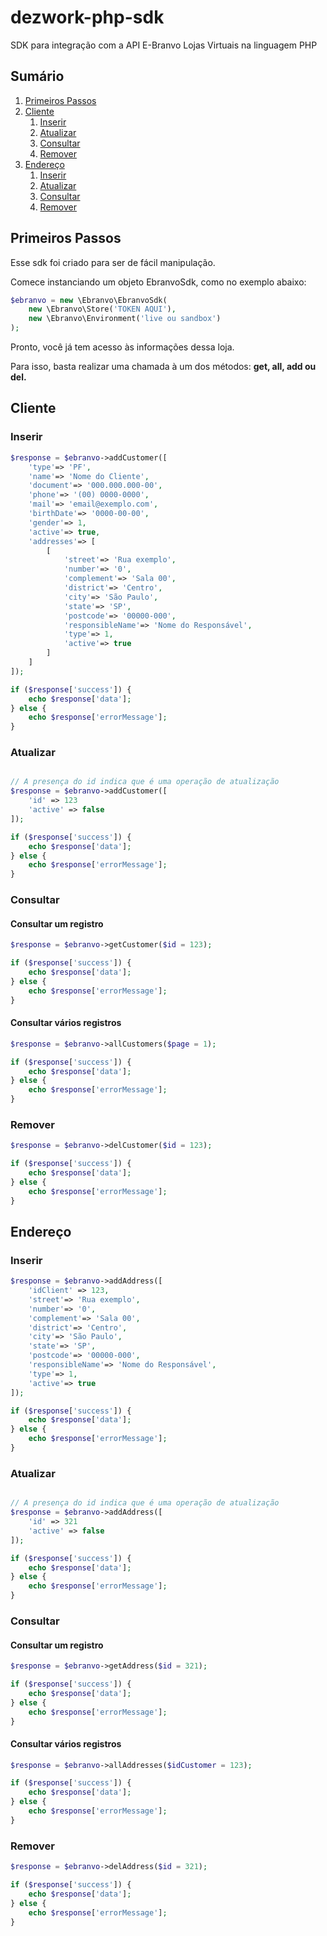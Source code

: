 
# dezwork-php-sdk

SDK para integração com a API E-Branvo Lojas Virtuais na linguagem PHP

## Sumário
1. [Primeiros Passos](#primeiros-passos)
2. [Cliente](#cliente)
    1. [Inserir](#inserir)
    2. [Atualizar](#atualizar)
    3. [Consultar](#consultar)
    4. [Remover](#remover)
3. [Endereço](#endereço)
    1. [Inserir](#inserir-1)
    2. [Atualizar](#atualizar-1)
    3. [Consultar](#consultar-1)
    4. [Remover](#remover-1)
    
## Primeiros Passos

Esse sdk foi criado para ser de fácil manipulação.

Comece instanciando um objeto EbranvoSdk, como no exemplo abaixo:

```php
$ebranvo = new \Ebranvo\EbranvoSdk(
    new \Ebranvo\Store('TOKEN AQUI'),
    new \Ebranvo\Environment('live ou sandbox')
);
```
Pronto, você já tem acesso às informações dessa loja.

Para isso, basta realizar uma chamada à um dos métodos: **get, all, add ou del.**

## Cliente

### Inserir

```php
$response = $ebranvo->addCustomer([
    'type'=> 'PF',
    'name'=> 'Nome do Cliente',
    'document'=> '000.000.000-00',
    'phone'=> '(00) 0000-0000',
    'mail'=> 'email@exemplo.com',
    'birthDate'=> '0000-00-00',
    'gender'=> 1,
    'active'=> true,
    'addresses'=> [
        [
            'street'=> 'Rua exemplo',
            'number'=> '0',
            'complement'=> 'Sala 00',
            'district'=> 'Centro',
            'city'=> 'São Paulo',
            'state'=> 'SP',
            'postcode'=> '00000-000',
            'responsibleName'=> 'Nome do Responsável',
            'type'=> 1,
            'active'=> true
        ]
    ]
]);

if ($response['success']) {
    echo $response['data'];
} else {
    echo $response['errorMessage'];
}

```

### Atualizar 

```php

// A presença do id indica que é uma operação de atualização
$response = $ebranvo->addCustomer([
    'id' => 123
    'active' => false
]);

if ($response['success']) {
    echo $response['data'];
} else {
    echo $response['errorMessage'];
}

```

### Consultar

#### Consultar um registro
```php
$response = $ebranvo->getCustomer($id = 123);

if ($response['success']) {
    echo $response['data'];
} else {
    echo $response['errorMessage'];
}
```

#### Consultar vários registros
```php
$response = $ebranvo->allCustomers($page = 1);

if ($response['success']) {
    echo $response['data'];
} else {
    echo $response['errorMessage'];
}
```

### Remover

```php
$response = $ebranvo->delCustomer($id = 123);

if ($response['success']) {
    echo $response['data'];
} else {
    echo $response['errorMessage'];
}
```

## Endereço

### Inserir

```php
$response = $ebranvo->addAddress([
    'idClient' => 123,
    'street'=> 'Rua exemplo',
    'number'=> '0',
    'complement'=> 'Sala 00',
    'district'=> 'Centro',
    'city'=> 'São Paulo',
    'state'=> 'SP',
    'postcode'=> '00000-000',
    'responsibleName'=> 'Nome do Responsável',
    'type'=> 1,
    'active'=> true
]);

if ($response['success']) {
    echo $response['data'];
} else {
    echo $response['errorMessage'];
}

```

### Atualizar 

```php

// A presença do id indica que é uma operação de atualização
$response = $ebranvo->addAddress([
    'id' => 321
    'active' => false
]);

if ($response['success']) {
    echo $response['data'];
} else {
    echo $response['errorMessage'];
}

```

### Consultar

#### Consultar um registro
```php
$response = $ebranvo->getAddress($id = 321);

if ($response['success']) {
    echo $response['data'];
} else {
    echo $response['errorMessage'];
}
```

#### Consultar vários registros
```php
$response = $ebranvo->allAddresses($idCustomer = 123);

if ($response['success']) {
    echo $response['data'];
} else {
    echo $response['errorMessage'];
}
```

### Remover

```php
$response = $ebranvo->delAddress($id = 321);

if ($response['success']) {
    echo $response['data'];
} else {
    echo $response['errorMessage'];
}
```
